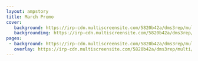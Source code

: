 ```yaml
---
layout: ampstory
title: March Promo
cover:
   background: https://irp-cdn.multiscreensite.com/5820b42a/dms3rep/multi/cover.png
   backgroundimg: https://irp-cdn.multiscreensite.com/5820b42a/dms3rep/multi/coverimg.png
pages: 
 - background: https://irp-cdn.multiscreensite.com/5820b42a/dms3rep/multi/Page+1+text.png
   overlay: https://irp-cdn.multiscreensite.com/5820b42a/dms3rep/multi/bogo-gif.gif      
---
```

